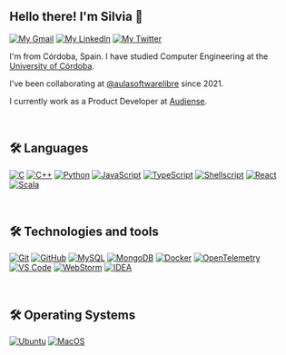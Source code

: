 ## Hello there! I'm Silvia 👋

[![My Gmail](https://img.shields.io/badge/-GMAIL-D14836?style=for-the-badge&logo=gmail&logoColor=white)](https://mail.google.com/mail/u/0/?tab=rm&ogbl#inbox?compose=CllgCJZbjQzNhFmGwxxHTHQVfTLQSvFfTlvrzzFFKKjsKhLHvQCrsKScQQJDhVGGdVrFlDKRHSB)
[![My LinkedIn](https://img.shields.io/badge/LinkedIn-0077B5?style=for-the-badge&logo=linkedin&logoColor=white)](https://www.linkedin.com/in/silvia-rold%C3%A1n-flores-5986b7211/)
[![My Twitter](https://img.shields.io/badge/-TWITTER-0CA0CB?style=for-the-badge&logo=twitter&logoColor=white)](https://twitter.com/silviarf292)


I'm from Córdoba, Spain. I have studied Computer Engineering at the [University of Córdoba](http://www.uco.es/).

I've been collaborating at [@aulasoftwarelibre](https://github.com/aulasoftwarelibre) since 2021.

I currently work as a Product Developer at [Audiense](https://es.audiense.com/).

<br>

## 🛠 Languages
  [![C](https://img.shields.io/badge/C-A8B9CC?style=for-the-badge&logo=c&logoColor=white)]()
  [![C++](https://img.shields.io/badge/C%2B%2B-00599C?style=for-the-badge&logo=c%2B%2B&logoColor=white)]()
  [![Python](https://img.shields.io/badge/Python-3776AB?style=for-the-badge&logo=python&logoColor=white)]()
  [![JavaScript](https://img.shields.io/badge/JavaScript-F7DF1E?style=for-the-badge&logo=JavaScript&logoColor=white)](https://https://www.javascript.com)
  [![TypeScript](https://img.shields.io/badge/TypeScript-3178C6?style=for-the-badge&logo=TypeScript&logoColor=white)](https://https://www.typescript.com)
  [![Shellscript](https://img.shields.io/badge/Shellscript-4E9A06?style=for-the-badge&logo=gnu-bash&logoColor=white)](https://www.shellscript.sh)
  [![React](https://img.shields.io/badge/-React-61DAFB?logo=react&logoColor=white&style=for-the-badge)]()
  [![Scala](https://img.shields.io/badge/scala-DC322F?logo=scala&logoColor=white&style=for-the-badge)]()  
  
<br>

## 🛠 Technologies and tools

  [![Git](https://img.shields.io/badge/Git-F05032?style=for-the-badge&logo=git&logoColor=white)](https://github.com/)
  [![GitHub](https://img.shields.io/badge/GitHub-181717?style=for-the-badge&logo=github&logoColor=white)](https://github.com/)
  [![MySQL](https://img.shields.io/badge/MySQL-4479A1?style=for-the-badge&logo=MYSQL&logoColor=white)](https://Www.mysql.com)
  [![MongoDB](https://img.shields.io/badge/mongodb-47A248?logo=mongodb&logoColor=white&style=for-the-badge)]()
  [![Docker](https://img.shields.io/badge/Docker-2496ED?style=for-the-badge&logo=docker&logoColor=white)](https://www.docker.com)
  [![OpenTelemetry](https://img.shields.io/badge/otel-4E5EE4?logo=opentelemetry&logoColor=white&style=for-the-badge)]()
  [![VS Code](https://img.shields.io/badge/vscode-2490D5?style=for-the-badge&logo=v&logoColor=white)](https://code.visualstudio.com/)
  [![WebStorm](https://img.shields.io/badge/webstorm-166BFF?logo=webstorm&logoColor=white&style=for-the-badge)]()
  [![IDEA](https://img.shields.io/badge/idea-7D00FF?logo=intellijidea&logoColor=white&style=for-the-badge)]()

<br>

## 🛠 Operating Systems

  [![Ubuntu](https://img.shields.io/badge/Ubuntu-E95420?style=for-the-badge&logo=ubuntu&logoColor=white)](https://ubuntu.com/)
  [![MacOS](https://img.shields.io/badge/macos-4B5562?style=for-the-badge&logo=macos&logoColor=white)](https://www.docker.com)
  
<br>
